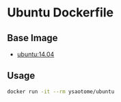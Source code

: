 # Ubuntu Dockerfile

## Base Image

* [ubuntu:14.04](https://registry.hub.docker.com/u/library/ubuntu/)

## Usage

```bash
docker run -it --rm ysaotome/ubuntu
```

